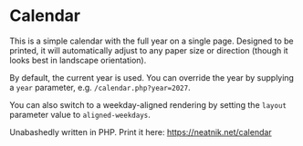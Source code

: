 # Calendar

This is a simple calendar with the full year on a single page. Designed to be printed, it will automatically adjust to any paper size or direction (though it looks best in landscape orientation).

By default, the current year is used. You can override the year by supplying a `year` parameter, e.g. `/calendar.php?year=2027`.

You can also switch to a weekday-aligned rendering by setting the `layout` parameter value to `aligned-weekdays`.

Unabashedly written in PHP. Print it here: https://neatnik.net/calendar
